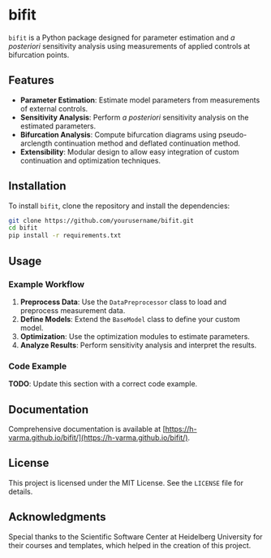 # bifit

`bifit` is a Python package designed for parameter estimation and *a posteriori* sensitivity analysis using measurements of applied controls at bifurcation points.

## Features

- **Parameter Estimation**: Estimate model parameters from measurements of external controls.
- **Sensitivity Analysis**: Perform *a posteriori* sensitivity analysis on the estimated parameters.
- **Bifurcation Analysis**: Compute bifurcation diagrams using pseudo-arclength continuation method and deflated continuation method.
- **Extensibility**: Modular design to allow easy integration of custom continuation and optimization techniques.

## Installation

To install `bifit`, clone the repository and install the dependencies:

```bash
git clone https://github.com/yourusername/bifit.git
cd bifit
pip install -r requirements.txt
```

## Usage

### Example Workflow

1. **Preprocess Data**: Use the `DataPreprocessor` class to load and preprocess measurement data.
2. **Define Models**: Extend the `BaseModel` class to define your custom model.
3. **Optimization**: Use the optimization modules to estimate parameters.
4. **Analyze Results**: Perform sensitivity analysis and interpret the results.

### Code Example

**TODO**: Update this section with a correct code example.

## Documentation

Comprehensive documentation is available at [https://h-varma.github.io/bifit/](https://h-varma.github.io/bifit/).

## License

This project is licensed under the MIT License. See the `LICENSE` file for details.

## Acknowledgments

Special thanks to the Scientific Software Center at Heidelberg University for their courses and templates, which helped in the creation of this project.
